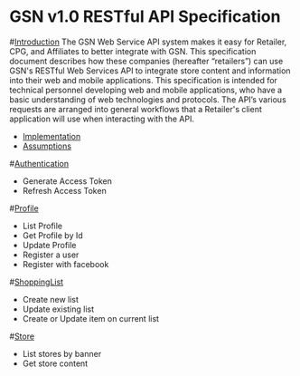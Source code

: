 GSN v1.0 RESTful API Specification
============

#[Introduction](https://github.com/gsn/ClientApiDoc/tree/master/Introduction)
The GSN Web Service API system makes it easy for Retailer, CPG, and Affiliates
to better integrate with GSN. This specification document
describes how these companies (hereafter “retailers”) can use GSN's RESTful Web Services API to
integrate store content and information into their web and mobile applications.
This specification is intended for technical personnel developing web and mobile applications, who have a
basic understanding of web technologies and protocols.
The API’s various requests are arranged into general workflows that a Retailer's client application will use
when interacting with the API.

- [Implementation](https://github.com/gsn/ClientApiDoc/tree/master/Introduction#Implementation)
- [Assumptions](https://github.com/gsn/ClientApiDoc/tree/master/Introduction#Assumptions)

#[Authentication](https://github.com/gsn/ClientApiDoc/tree/master/Authentication)
- Generate Access Token
- Refresh Access Token

#[Profile](https://github.com/gsn/ClientApiDoc/tree/master/Profile)
- List Profile
- Get Profile by Id
- Update Profile
- Register a user
- Register with facebook

#[ShoppingList](https://github.com/gsn/ClientApiDoc/tree/master/ShoppingList)
- Create new list
- Update existing list
- Create or Update item on current list

#[Store](https://github.com/gsn/ClientApiDoc/tree/master/ShoppingList)
- List stores by banner
- Get store content
